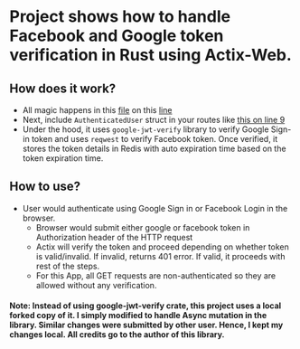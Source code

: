 # Project shows how to handle Facebook and Google token verification in Rust using Actix-Web.

## How does it work?
* All magic happens in this [file](https://github.com/jbham/actix-fb-google-login/blob/master/src/auth.rs) on this [line](https://github.com/jbham/actix-fb-google-login/blob/74a99d73199d59f1a1c16efcad57057a56f75f80/src/auth.rs#L73)
* Next, include ```AuthenticatedUser``` struct in your routes like [this on line 9](https://github.com/jbham/actix-fb-google-login/blob/master/src/user/routes.rs)
* Under the hood, it uses ```google-jwt-verify``` library to verify Google Sign-in token and uses ```reqwest``` to verify Facebook token. Once verified, it stores the token details in Redis with auto expiration time based on the token expiration time.

## How to use?
* User would authenticate using Google Sign in or Facebook Login in the browser.
  * Browser would submit either google or facebook token in Authorization header of the HTTP request
  * Actix will verify the token and proceed depending on whether token is valid/invalid. If invalid, returns 401 error. If valid, it proceeds with rest of the steps.
  * For this App, all GET requests are non-authenticated so they are allowed without any verification.



#### Note: Instead of using google-jwt-verify crate, this project uses a local forked copy of it. I simply modified to handle Async mutation in the library. Similar changes were submitted by other user. Hence, I kept my changes local. All credits go to the author of this library. 

